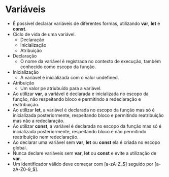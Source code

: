 # Variáveis

- É possível declarar variáveis de diferentes formas, utilizando **var**, **let** e **const**.
- Ciclo de vida de uma variável.
  - Declaração
  - Inicialização
  - Atribuição
- Declaração
  - O nome da variável é registrada no contexto de execução, também conhecido como escopo da função.
- Inicialização
  - A variável é inicializada com o valor undefined.
- Atribuição
  - Um valor pe atriubuído para a variável.
- Ao utilizar **var**, a variável é declarada e inicializada no escopo da função, não respeitando bloco e permitindo a redeclaração e reatribuição.
- Ao utilizar **let**, a variável é declarada no escopo da função mas só é inicializada posteriormente, respeitando bloco e permitindo reatribuição mas não a redeclaração.
- Ao utilizar **const**, a variável é declarada no escopo da função mas só é inicializada posteriormente, respeitando bloco e não permitindo reatribuição nem redeclaração.
- Ao declarar uma variável sem **var**, **let** ou **const** ela é criada no escopo global.
- Nunca declare variáveis sem **var**, **let** ou **const** e evite a utilização de **var**.
- Um identificador válido deve começar com [a-zA-Z_$] seguido por [a-zA-Z0-9_$].